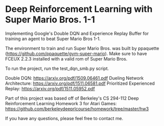 # Deep Reinforcement Learning with Super Mario Bros. 1-1
Implementing Google's Double DQN and Experience Replay Buffer for training an agent to beat Super Mario Bros 1-1.

The environment to train and run Super Mario Bros. was built by ppaquette (https://github.com/ppaquette/gym-super-mario).
Make sure to have FCEUX 2.2.3 installed with a valid rom of Super Mario Bros.

To run the project, run the test_dqn_smb.py script.

Double DQN: https://arxiv.org/pdf/1509.06461.pdf
Dueling Network Architecture: https://arxiv.org/pdf/1511.06581.pdf
Prioritized Experienced Replay: https://arxiv.org/pdf/1511.05952.pdf

Part of this project was based off of  Berkeley's CS 294-112 Deep Reinforcement Learning Homework 3 for Atari Games: https://github.com/berkeleydeeprlcourse/homework/tree/master/hw3

If you have any questions, please feel free to contact me.
